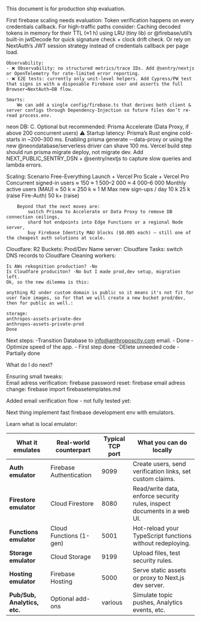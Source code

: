 This document is for production ship evaluation.

First firebase scaling needs evaluation: 
    Token verification happens on every credentials callback. For high-traffic paths consider:
    Caching decoded tokens in memory for their TTL (≈1 h) using LRU (tiny lib) or @firebase/util’s built-in jwtDecode for quick signature check + clock drift check.
    Or rely on NextAuth’s JWT session strategy instead of credentials callback per page load.

    Observability:
    - ❌ Observability: no structured metrics/trace IDs. Add @sentry/nextjs or OpenTelemetry for rate-limited error reporting.
    - ❌ E2E tests: currently only unit-level helpers. Add Cypress/PW test that signs in with a disposable Firebase user and asserts the full Browser→NextAuth→DB flow.

    Smarts:
        We can add a single config/firebase.ts that derives both client & server configs through Dependency-Injection so future files don’t re-read process.env.

neon DB:
    C. Optional but recommended: Prisma Accelerate (Data Proxy, if above 200 concurrent users)
    ⚠ Startup latency: Prisma’s Rust engine cold-starts in ~200–300 ms. Enabling prisma generate --data-proxy or using the new @neondatabase/serverless driver can shave 100 ms.
    Vercel build step should run prisma migrate deploy, not migrate dev.
    Add NEXT_PUBLIC_SENTRY_DSN + @sentry/nextjs to capture slow queries and lambda errors.

Scaling: 
    Scenario Free-Everything Launch + Vercel Pro Scale + Vercel Pro
    Concurrent signed-in users ≈ 150 ≈ 1 500–2 000 ≈ 4 000–6 000
    Monthly active users (MAU) ≈ 50 k ≈ 250 k ≈ 1 M
    Max new sign-ups / day 10 k 25 k (raise Fire-Auth) 50 k+ (raise)
    
        Beyond that the next moves are:
            switch Prisma to Accelerate or Data Proxy to remove DB connection ceilings,
            shard hot endpoints into Edge Functions or a regional Node server,
            buy Firebase Identity MAU blocks ($0.005 each) — still one of the cheapest auth solutions at scale.

Cloudfare:
    R2 Buckets: Prod/Dev
    Name server: Cloudfare
    Tasks: switch DNS records to Cloudfare
    Cleaning workers:


    Is AWs rekognition production? -No
    Is Cloudfare produciton? -No but I made prod,dev setup, migration left. 
    Ok, so the new dilemma is this:

    anything R2 under custom domain is public so it means it's not fit for user face images, so for that we will create a new bucket prod/dev, then for public as well.:

    storage:
    anthropos-assets-private-dev
    anthropos-assets-private-prod
    Done


Next steps:
-Transition Database to info@anthroposcity.com email. - Done
-Optimize speed of the app. - First step done
-DElete unneeded code - Partially done

What do I do next?

Ensuring small tweaks:  
Email adress verification: firebase
password reset: firebase
email adress change: firebase
import firebasetemplates.md


Added email verification flow - not fully tested yet:

Next thing implement fast firebase development env with emulators.

Learn what is local emulator:




| What it emulates             | Real-world counterpart  | Typical TCP port | What you can do locally                                                 |
| ---------------------------- | ----------------------- | ---------------- | ----------------------------------------------------------------------- |
| **Auth emulator**            | Firebase Authentication | 9099             | Create users, send verification links, set custom claims.               |
| **Firestore emulator**       | Cloud Firestore         | 8080             | Read/write data, enforce security rules, inspect documents in a web UI. |
| **Functions emulator**       | Cloud Functions (1-gen) | 5001             | Hot-reload your TypeScript functions without redeploying.               |
| **Storage emulator**         | Cloud Storage           | 9199             | Upload files, test security rules.                                      |
| **Hosting emulator**         | Firebase Hosting        | 5000             | Serve static assets or proxy to Next.js dev server.                     |
| **Pub/Sub, Analytics, etc.** | Optional add-ons        | various          | Simulate topic pushes, Analytics events, etc.                           |
